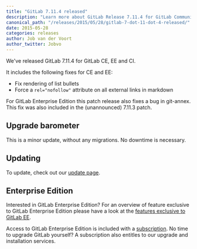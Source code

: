 ```yaml
---
title: "GitLab 7.11.4 released"
description: "Learn more about GitLab Release 7.11.4 for GitLab Community Edition (CE) and Enterprise Edition (EE)"
canonical_path: "/releases/2015/05/28/gitlab-7-dot-11-dot-4-released/"
date: 2015-05-28
categories: releases
author: Job van der Voort
author_twitter: Jobvo
---
```


We've released GitLab 7.11.4 for GitLab CE, EE and CI.

It includes the following fixes for CE and EE:

- Fix rendering of list bullets
- Force a `rel="nofollow"` attribute on all external links in markdown

For GitLab Enterprise Edition this patch release also fixes a bug in
git-annex. This fix was also included in the (unannounced) 7.11.3 patch.

<!-- more -->

## Upgrade barometer

This is a minor update, without any migrations.
No downtime is necessary.

## Updating

To update, check out our [update page](/update/).

## Enterprise Edition

Interested in GitLab Enterprise Edition?
For an overview of feature exclusive to GitLab Enterprise Edition please have a look at the [features exclusive to GitLab EE](/features/#enterprise).

Access to GitLab Enterprise Edition is included with a [subscription](http://www.gitlab.com/pricing).
No time to upgrade GitLab yourself?
A subscription also entitles to our upgrade and installation services.
